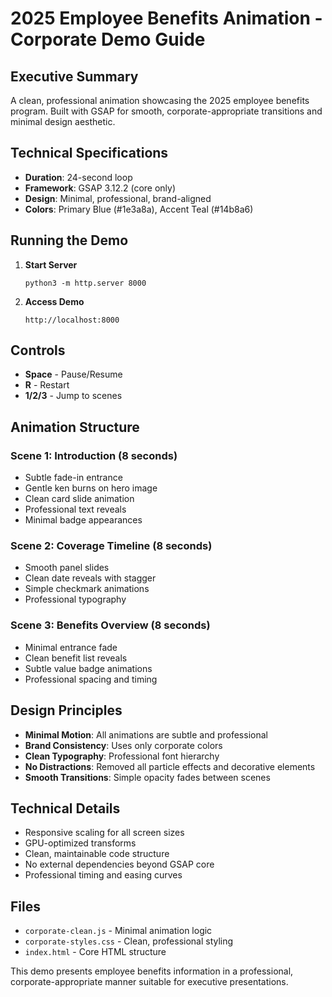 # 2025 Employee Benefits Animation - Corporate Demo Guide

## Executive Summary

A clean, professional animation showcasing the 2025 employee benefits program. Built with GSAP for smooth, corporate-appropriate transitions and minimal design aesthetic.

## Technical Specifications

- **Duration**: 24-second loop
- **Framework**: GSAP 3.12.2 (core only)
- **Design**: Minimal, professional, brand-aligned
- **Colors**: Primary Blue (#1e3a8a), Accent Teal (#14b8a6)

## Running the Demo

1. **Start Server**
   ```
   python3 -m http.server 8000
   ```

2. **Access Demo**
   ```
   http://localhost:8000
   ```

## Controls

- **Space** - Pause/Resume
- **R** - Restart
- **1/2/3** - Jump to scenes

## Animation Structure

### Scene 1: Introduction (8 seconds)
- Subtle fade-in entrance
- Gentle ken burns on hero image
- Clean card slide animation
- Professional text reveals
- Minimal badge appearances

### Scene 2: Coverage Timeline (8 seconds)
- Smooth panel slides
- Clean date reveals with stagger
- Simple checkmark animations
- Professional typography

### Scene 3: Benefits Overview (8 seconds)
- Minimal entrance fade
- Clean benefit list reveals
- Subtle value badge animations
- Professional spacing and timing

## Design Principles

- **Minimal Motion**: All animations are subtle and professional
- **Brand Consistency**: Uses only corporate colors
- **Clean Typography**: Professional font hierarchy
- **No Distractions**: Removed all particle effects and decorative elements
- **Smooth Transitions**: Simple opacity fades between scenes

## Technical Details

- Responsive scaling for all screen sizes
- GPU-optimized transforms
- Clean, maintainable code structure
- No external dependencies beyond GSAP core
- Professional timing and easing curves

## Files

- `corporate-clean.js` - Minimal animation logic
- `corporate-styles.css` - Clean, professional styling
- `index.html` - Core HTML structure

This demo presents employee benefits information in a professional, corporate-appropriate manner suitable for executive presentations.